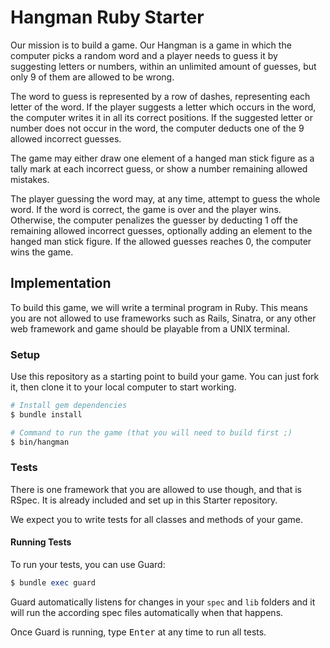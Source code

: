 # Hangman Ruby Starter

Our mission is to build a game. Our Hangman is a game in which the
computer picks a random word and a player needs to guess it by
suggesting letters or numbers, within an unlimited amount of guesses,
but only 9 of them are allowed to be wrong.

The word to guess is represented by a row of dashes, representing each
letter of the word. If the player suggests a letter which occurs in
the word, the computer writes it in all its correct positions. If the
suggested letter or number does not occur in the word, the computer
deducts one of the 9 allowed incorrect guesses.

The game may either draw one element of a hanged man stick figure as a
tally mark at each incorrect guess, or show a number remaining allowed
mistakes.

The player guessing the word may, at any time, attempt to guess the
whole word. If the word is correct, the game is over and the player
wins. Otherwise, the computer penalizes the guesser by deducting 1
off the remaining allowed incorrect guesses, optionally adding an element
to the hanged man stick figure. If the allowed guesses reaches 0, the
computer wins the game.

## Implementation

To build this game, we will write a terminal program in Ruby. This means
you are not allowed to use frameworks such as Rails, Sinatra, or any
other web framework and game should be playable from a UNIX terminal.

### Setup

Use this repository as a starting point to build your game. You can just
fork it, then clone it to your local computer to start working.

```bash
# Install gem dependencies
$ bundle install

# Command to run the game (that you will need to build first ;)
$ bin/hangman
```

### Tests

There is one framework that you are allowed to use though, and that is
RSpec. It is already included and set up in this Starter repository.

We expect you to write tests for all classes and methods of your game.

#### Running Tests

To run your tests, you can use Guard:

```ruby
$ bundle exec guard
```

Guard automatically listens for changes in your `spec` and `lib` folders
and it will run the according spec files automatically when that
happens.

Once Guard is running, type <kbd>Enter</kbd> at any time to run all
tests.
